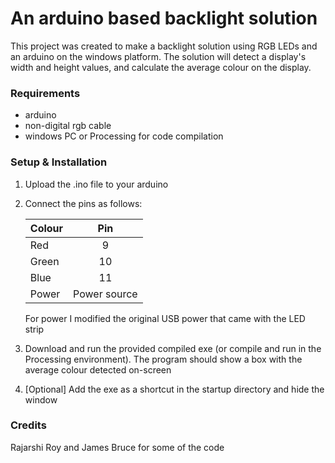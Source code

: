 # An arduino based backlight solution

This project was created to make a backlight solution using RGB LEDs and an arduino on the windows platform. The solution will detect a display's width and height values, and calculate the average colour on the display.

### Requirements
- arduino
- non-digital rgb cable
- windows PC or Processing for code compilation

### Setup & Installation

1) Upload the .ino file to your arduino
2) Connect the pins as follows:

    | Colour        | Pin           | 
    | ------------- |:-------------:| 
    | Red      | 9 |
    | Green     | 10      | 
    | Blue | 11      |
    | Power | Power source    |

    For power I modified the original USB power that came with the LED strip


3) Download and run the provided compiled exe (or compile and run in the Processing environment). The program should show a box with the average colour detected on-screen

4) [Optional] Add the exe as a shortcut in the startup directory and hide the window

### Credits

 Rajarshi Roy and James Bruce for some of the code
